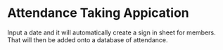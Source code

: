 # Attendance Taking Appication
Input a date and it will automatically create a sign in sheet for members. That will then be added onto a database of attendance.
